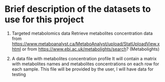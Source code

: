 # Brief description of the datasets to use for this project

1. Targeted metabolomics data
Retrieve metabolites concentration data from 
https://www.metaboanalyst.ca/MetaboAnalyst/upload/StatUploadView.xhtml
  or from
https://www.ebi.ac.uk/metabolights/search? (Metabolights)


2. A data file with metabolites concentration profile
It will contain a matrix with metabolites names and metabolites concentrations on each row for each sample. This file will be provided by the user, I will have data for testing
